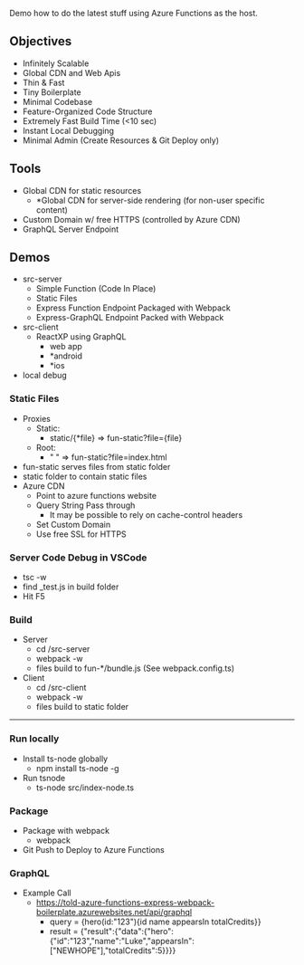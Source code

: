 Demo how to do the latest stuff using Azure Functions as the host.

## Objectives

- Infinitely Scalable
- Global CDN and Web Apis
- Thin & Fast
- Tiny Boilerplate
- Minimal Codebase
- Feature-Organized Code Structure
- Extremely Fast Build Time (<10 sec)
- Instant Local Debugging
- Minimal Admin (Create Resources & Git Deploy only)


## Tools

- Global CDN for static resources
    - *Global CDN for server-side rendering (for non-user specific content)
- Custom Domain w/ free HTTPS (controlled by Azure CDN)
- GraphQL Server Endpoint


## Demos

- src-server 
    - Simple Function (Code In Place)
    - Static Files
    - Express Function Endpoint Packaged with Webpack
    - Express-GraphQL Endpoint Packed with Webpack
- src-client
    - ReactXP using GraphQL
        - web app
        - *android
        - *ios
- local debug

### Static Files

- Proxies
    - Static: 
        - static/{*file} => fun-static?file={file}
    - Root: 
        - " " => fun-static?file=index.html
- fun-static serves files from static folder
- static folder to contain static files
- Azure CDN
    - Point to azure functions website
    - Query String Pass through
        - It may be possible to rely on cache-control headers
    - Set Custom Domain
    - Use free SSL for HTTPS

### Server Code Debug in VSCode

- tsc -w
- find _test.js in build folder
- Hit F5

### Build

- Server
    - cd /src-server
    - webpack -w
    - files build to fun-*/bundle.js (See webpack.config.ts)
- Client
    - cd /src-client
    - webpack -w
    - files build to static folder

---



### Run locally

- Install ts-node globally
    - npm install ts-node -g
- Run tsnode
    - ts-node src/index-node.ts

### Package

- Package with webpack
    - webpack
- Git Push to Deploy to Azure Functions


### GraphQL

- Example Call
    - https://told-azure-functions-express-webpack-boilerplate.azurewebsites.net/api/graphql
        - query = {hero(id:"123"){id name appearsIn totalCredits}}
        - result = {"result":{"data":{"hero":{"id":"123","name":"Luke","appearsIn":["NEWHOPE"],"totalCredits":5}}}}